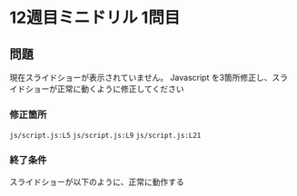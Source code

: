 # 12週目ミニドリル 1問目

## 問題
現在スライドショーが表示されていません。
Javascript を3箇所修正し、スライドショーが正常に動くように修正してください

### 修正箇所

`js/script.js:L5` 
`js/script.js:L9` 
`js/script.js:L21` 

### 終了条件
スライドショーが以下のように、正常に動作する

